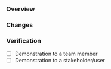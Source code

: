 ### Overview
<!-- Description of what is intended this PR -->

### Changes
<!-- Description of what has been changed in the project overall -->

### Verification
<!-- Description of what has been done to test the new features/changes. You must add aditional description and screenshot. Make sure you are demoing this to any stakeholder or user. Delete the white space and add an "x" to the checklist -->
- [ ] Demonstration to a team member
- [ ] Demonstration to a stakeholder/user
